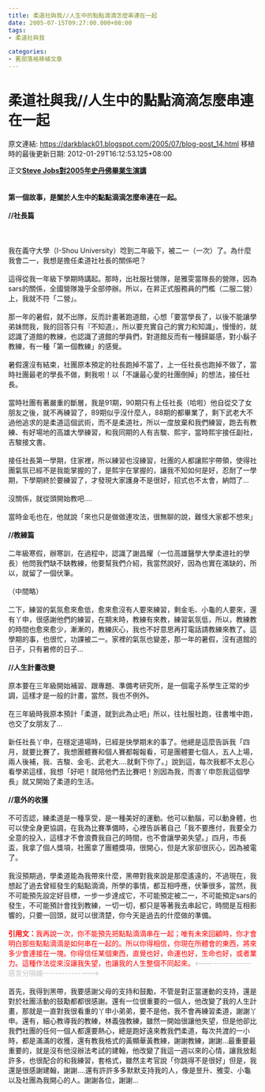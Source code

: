 ```yaml
---
title: 柔道社與我//人生中的點點滴滴怎麼串連在一起
date: 2005-07-15T09:27:00.000+08:00
tags: 
- 柔道社與我

categories:
- 舊部落格移植文章
---
```


# 柔道社與我//人生中的點點滴滴怎麼串連在一起

原文連結: https://darkblack01.blogspot.com/2005/07/blog-post_14.html
移植時的最後更新日期: 2012-01-29T16:12:53.125+08:00

正文<a href="http://www.wretch.cc/blog/laponba" target="new"><b>Steve Jobs對2005年史丹佛畢業生演講</b></a><br /><br /><br /><b>第一個故事，是關於人生中的點點滴滴怎麼串連在一起。</b><br /><br /><b>//社長篇</b><br /><br /><a name='more'></a><br /><br />我在義守大學（I-Shou University）唸到二年級下，被二一（一次）了。為什麼我會二一，我想是擔任柔道社社長的關係吧？<br /><br />這得從我一年級下學期時講起。那時，出社服社營隊，是雅雯當隊長的營隊，因為sars的關係，全國營隊幾乎全部停辦。所以，在昇正式服務員的門檻（二服二營）上，我就不符「二營」。<br /><br />那一年的暑假，就不出隊，反而計畫著跑道館，心想「要當學長了，以後不能讓學弟妹問我，我的回答只有『不知道』，所以要充實自己的實力和知識」，慢慢的，就認識了道館的教練，也認識了道館的學員們，對道館反而有一種歸屬感，對小鬍子教練，有一種「第一個教練」的感覺。<br /><br />暑假還沒有結束，社團原本預定的社長跑掉不當了，上一任社長也跑掉不做了，當時社團最老的學長不做，剩我啦！以「不讓最心愛的社團倒掉」的想法，接任社長。<br /><br />當時社團有著嚴重的斷層，我是91期，90期只有上任社長（哈啦）他自從交了女朋友之後，就不再練習了，89期似乎沒什麼人，88期的都畢業了，剩下武老大不過他追求的是柔道這個武術，而不是柔道社，所以一度放棄和我們練習，跑去有教練、有好場地的高雄大學練習，和我同期的人有吉駿、熙宇，當時熙宇接任副社，吉駿接文書。<br /><br />接任社長第一學期，住家裡，所以練習也沒練習，社團的人都讓熙宇帶領，使得社團氣氛已經不是我能掌握的了，是熙宇在掌握的，讓我不知如何是好，忍耐了一學期，下學期終於要練習了，才發現大家護身不是很好，招式也不太會，納悶了...<br /><br />沒關係，就從頭開始教吧....<br /><br />當時金毛也在，他就說「來也只是做做連攻法，很無聊的說，難怪大家都不想來」<br /><br /><b>//教練篇</b><br /><br />二年級寒假，辦寒訓，在過程中，認識了謝昌耀（一位高雄醫學大學柔道社的學長）他問我們缺不缺教練，他要幫我們介紹，我當然說好，因為也實在滿缺的，所以，就留了一個伏筆。<br /><br />（中間略）<br /><br />二下，練習的氣氛愈來愈低，愈來愈沒有人要來練習，剩金毛、小龜的人要來，還有丫申，很感謝他們的練習，在期末時，教練有來教，練習氣氛低，所以，教練教的時間也愈來愈少，漸漸的，教練灰心，我也不好意思再打電話請教練來教了。這學期的事，也很忙，功課被二一。家裡的氣氛也變差，那一年的暑假，沒有道館的日子，只有暑修的日子...<br /><br /><b>//人生計畫改變</b><br /><br />原本要在三年級開始補習、跟專題、準備考研究所，是一個電子系學生正常的步調，這樣才是一般的計畫，當然，我也不例外。<br /><br />在三年級時我原本預計「柔道，就到此為止吧」所以，往社服社跑，往書堆中跑，也交了女朋友了...<br /><br />新任社長丫申，在穩定道場時，已經是快學期末的事了。他總是這麼告訴我「四月，就要比賽了，我想團體賽和個人賽都報報看，可是團體要七個人，五人上場，兩人後補，我、吉駿、金毛、武老大....就剩下你了。」說到這，每次我都不太忍心看學弟這樣，我想「好吧！就陪他們去比賽吧！別因為我，而害丫申怨我這個學長」就又開始了柔道的生活。<br /><br /><b>//意外的收獲</b><br /><br />不可否認，練柔道是一種享受，是一種美好的運動。他可以動腦，可以動身體，也可以使全身更協調，在我為比賽準備時，心裡告訴著自己「我不要應付，我要全力全意的投入，這樣才不會浪費我自己的時間，也不會讓學弟失望。」四月，市長盃，我拿了個人獎項，社團拿了團體獎項，很開心，但是大家卻很灰心，因為被電了。<br /><br />我沒預期過，學柔道能為我帶來什麼，黑帶對我來說是那麼遙遠的，不過現在，我想起了過去曾經發生的點點滴滴，所學的事情，都互相呼應，伏筆很多，當然，我不可能預先設定好目標，一步一步達成它，不可能預定被二一，不可能預定sars的發生，不可能預計會找到教練，一切一切，都只是等著我去串起它，時間是互相影響的，只要一回頭，就可以很清楚，你今天是過去的什麼做的準備。<br /><br /><span style="color: red;"><b>引用文：</b>我再說一次，你不能預先把點點滴滴串在一起；唯有未來回顧時，你才會明白那些點點滴滴是如何串在一起的。所以你得相信，你現在所體會的東西，將來多少會連接在一塊。你得信任某個東西，直覺也好，命運也好，生命也好，或者業力。這種作法從來沒讓我失望，也讓我的人生整個不同起來。</span><span style="color: silver;">&lt;---------------感言分隔線---------------&gt;</span><br /><br />首先，我得到黑帶，我要感謝父母的支持和鼓勵，不管是對正當運動的支持，還是對於社團活動的鼓勱都都很感謝。還有一位很重要的一個人，他改變了我的人生計畫，那就是一直對我很看重的丫申小弟弟，要不是他，我不會再練習柔道，謝謝丫申。還有，細心教導我的教練，林義強教練，雖然一開始很讓他失望，但是他卻比我們社團的任何一個人都還要熱心，總是跑好遠來教我們柔道，每次共渡的一小時，都是滿滿的收獲，還有教我格式的黃顯華黃教練，謝謝教練，謝謝...最重要最重要的，就是沒有他沒辦法考試的建翰，他改變了我這一週以來的心情，讓我放鬆許多，也很配合的和我練習，套格式，雖然主考官說「你跳得不是很好」但是，我還是很感謝建翰，謝謝....還有許許多多默默支持我的人，像是昱升、雅雯、小龜以及社團為我開心的人。謝謝各位，謝謝...
